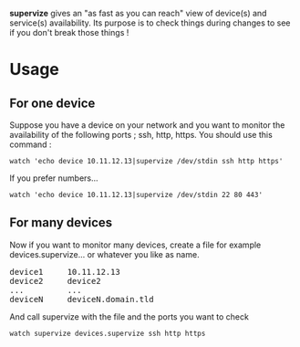 **supervize** gives an "as fast as you can reach" view of device(s) and service(s) availability. Its purpose is to check things during changes to see if you don't break those things !
# Usage
## For one device
Suppose you have a device on your network and you want to monitor the availability of the following ports ; ssh, http, https. You should use this command :

`watch 'echo device 10.11.12.13|supervize /dev/stdin ssh http https'`

If you prefer numbers...

`watch 'echo device 10.11.12.13|supervize /dev/stdin 22 80 443'`

## For many devices
Now if you want to monitor many devices, create a file for example devices.supervize... or whatever you like as name.

<pre>
device1		10.11.12.13
device2		device2
...			...
deviceN		deviceN.domain.tld
</pre>

And call supervize with the file and the ports you want to check

`watch supervize devices.supervize ssh http https`
